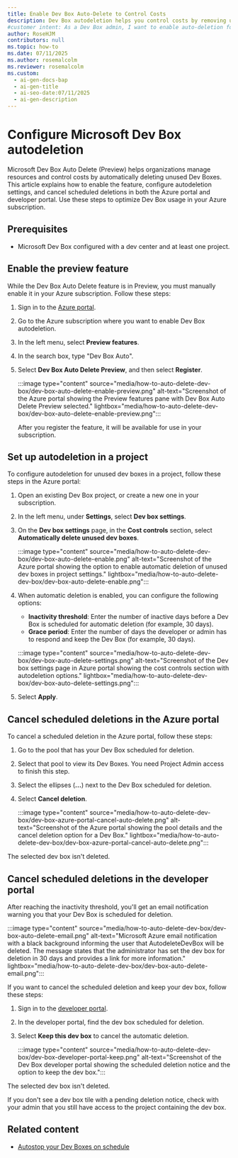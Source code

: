 ```yaml
---
title: Enable Dev Box Auto-Delete to Control Costs
description: Dev Box autodeletion helps you control costs by removing unused Dev Boxes. Learn how to enable, configure, and cancel autodeletion in Azure.
#customer intent: As a Dev Box admin, I want to enable auto-deletion for unused Dev Boxes so that I can control costs in my Azure subscription.
author: RoseHJM
contributors: null
ms.topic: how-to
ms.date: 07/11/2025
ms.author: rosemalcolm
ms.reviewer: rosemalcolm
ms.custom:
  - ai-gen-docs-bap
  - ai-gen-title
  - ai-seo-date:07/11/2025
  - ai-gen-description
---
```


# Configure Microsoft Dev Box autodeletion

Microsoft Dev Box Auto Delete (Preview) helps organizations manage resources and control costs by automatically deleting unused Dev Boxes. This article explains how to enable the feature, configure autodeletion settings, and cancel scheduled deletions in both the Azure portal and developer portal. Use these steps to optimize Dev Box usage in your Azure subscription.

## Prerequisites

- Microsoft Dev Box configured with a dev center and at least one project.

## Enable the preview feature

While the Dev Box Auto Delete feature is in Preview, you must manually enable it in your Azure subscription. Follow these steps:

1. Sign in to the [Azure portal](https://portal.azure.com).
1. Go to the Azure subscription where you want to enable Dev Box autodeletion.
1. In the left menu, select **Preview features**.
1. In the search box, type "Dev Box Auto".
1. Select **Dev Box Auto Delete Preview**, and then select **Register**.

   :::image type="content" source="media/how-to-auto-delete-dev-box/dev-box-auto-delete-enable-preview.png" alt-text="Screenshot of the Azure portal showing the Preview features pane with Dev Box Auto Delete Preview selected." lightbox="media/how-to-auto-delete-dev-box/dev-box-auto-delete-enable-preview.png":::

   After you register the feature, it will be available for use in your subscription.

## Set up autodeletion in a project

To configure autodeletion for unused dev boxes in a project, follow these steps in the Azure portal:

1. Open an existing Dev Box project, or create a new one in your subscription.
1. In the left menu, under **Settings**, select **Dev box settings**.
1. On the **Dev box settings** page, in the **Cost controls** section, select **Automatically delete unused dev boxes**.

   :::image type="content" source="media/how-to-auto-delete-dev-box/dev-box-auto-delete-enable.png" alt-text="Screenshot of the Azure portal showing the option to enable automatic deletion of unused dev boxes in project settings." lightbox="media/how-to-auto-delete-dev-box/dev-box-auto-delete-enable.png":::
 
1. When automatic deletion is enabled, you can configure the following options:
   - **Inactivity threshold**: Enter the number of inactive days before a Dev Box is scheduled for automatic deletion (for example, 30 days).
   - **Grace period**: Enter the number of days the developer or admin has to respond and keep the Dev Box (for example, 30 days).

   :::image type="content" source="media/how-to-auto-delete-dev-box/dev-box-auto-delete-settings.png" alt-text="Screenshot of the Dev box settings page in Azure portal showing the cost controls section with autodeletion options." lightbox="media/how-to-auto-delete-dev-box/dev-box-auto-delete-settings.png"::: 

1. Select **Apply**.

## Cancel scheduled deletions in the Azure portal

To cancel a scheduled deletion in the Azure portal, follow these steps:

1. Go to the pool that has your Dev Box scheduled for deletion.
1. Select that pool to view its Dev Boxes. You need Project Admin access to finish this step.
1. Select the ellipses (**...**) next to the Dev Box scheduled for deletion.
1. Select **Cancel deletion**. 

   :::image type="content" source="media/how-to-auto-delete-dev-box/dev-box-azure-portal-cancel-auto-delete.png" alt-text="Screenshot of the Azure portal showing the pool details and the cancel deletion option for a Dev Box." lightbox="media/how-to-auto-delete-dev-box/dev-box-azure-portal-cancel-auto-delete.png":::

The selected dev box isn't deleted.

## Cancel scheduled deletions in the developer portal

After reaching the inactivity threshold, you'll get an email notification warning you that your Dev Box is scheduled for deletion. 

:::image type="content" source="media/how-to-auto-delete-dev-box/dev-box-auto-delete-email.png" alt-text="Microsoft Azure email notification with a black background informing the user that AutodeleteDevBox will be deleted. The message states that the administrator has set the dev box for deletion in 30 days and provides a link for more information." lightbox="media/how-to-auto-delete-dev-box/dev-box-auto-delete-email.png":::

If you want to cancel the scheduled deletion and keep your dev box, follow these steps:

1. Sign in to the [developer portal](https://aka.ms/devbox-portal).
1. In the developer portal, find the dev box scheduled for deletion.
1. Select **Keep this dev box** to cancel the automatic deletion.

   :::image type="content" source="media/how-to-auto-delete-dev-box/dev-box-developer-portal-keep.png" alt-text="Screenshot of the Dev Box developer portal showing the scheduled deletion notice and the option to keep the dev box.":::

The selected dev box isn't deleted.

If you don't see a dev box tile with a pending deletion notice, check with your admin that you still have access to the project containing the dev box.

## Related content

- [Autostop your Dev Boxes on schedule](how-to-configure-stop-schedule.md)